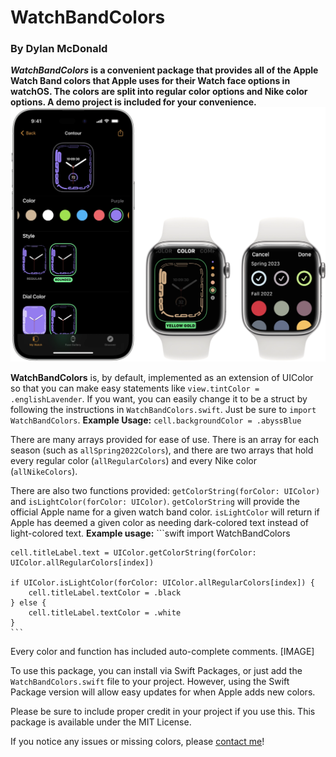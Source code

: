 # WatchBandColors
### By Dylan McDonald

***WatchBandColors* is a convenient package that provides all of the Apple Watch Band colors that Apple uses for their Watch face options in watchOS. The colors are split into regular color options and Nike color options. A **demo project** is included for your convenience.**
![An image showing the iOS and watchOS interfaces for selecting a watch face color](images/iPhoneWatchAppScreenshot.webp)

**WatchBandColors** is, by default, implemented as an extension of UIColor so that you can make easy statements like `view.tintColor = .englishLavender`. If you want, you can easily change it to be a struct by following the instructions in `WatchBandColors.swift`. Just be sure to `import WatchBandColors`.
	**Example Usage:**
	`cell.backgroundColor = .abyssBlue`


There are many arrays provided for ease of use. There is an array for each season (such as `allSpring2022Colors`), and there are two arrays that hold every regular color (`allRegularColors`) and every Nike color (`allNikeColors`).


There are also two functions provided: `getColorString(forColor: UIColor)` and `isLightColor(forColor: UIColor)`. `getColorString` will provide the official Apple name for a given watch band color. `isLightColor` will return if Apple has deemed a given color as needing dark-colored text instead of light-colored text. 
	**Example usage:**
	```swift
	import WatchBandColors
	
	cell.titleLabel.text = UIColor.getColorString(forColor: UIColor.allRegularColors[index])
	
	if UIColor.isLightColor(forColor: UIColor.allRegularColors[index]) {
		cell.titleLabel.textColor = .black
	} else {
		cell.titleLabel.textColor = .white
	}
	```


Every color and function has included auto-complete comments.
[IMAGE]


To use this package, you can install via Swift Packages, or just add the `WatchBandColors.swift` file to your project. However, using the Swift Package version will allow easy updates for when Apple adds new colors.


Please be sure to include proper credit in your project if you use this. This package is available under the MIT License.


If you notice any issues or missing colors, please [contact me](mailto:dylan@dylanmcd.com)!
